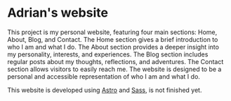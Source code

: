 # Adrian's website

This project is my personal website, featuring four main sections: Home, About, Blog, and Contact. The Home section gives a brief introduction to who I am and what I do. The About section provides a deeper insight into my personality, interests, and experiences. The Blog section includes regular posts about my thoughts, reflections, and adventures. The Contact section allows visitors to easily reach me. The website is designed to be a personal and accessible representation of who I am and what I do.

This website is developed using [Astro](https://astro.build/) and [Sass](https://sass-lang.com/), is not finished yet.
